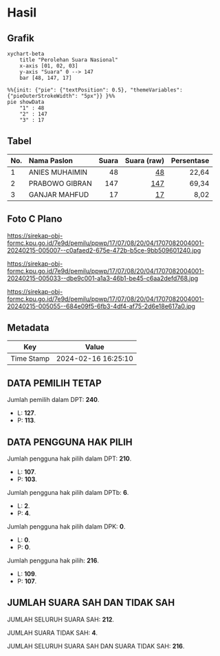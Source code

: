 # Hasil

## Grafik

```mermaid
xychart-beta
    title "Perolehan Suara Nasional"
    x-axis [01, 02, 03]
    y-axis "Suara" 0 --> 147
    bar [48, 147, 17]
```

```mermaid
%%{init: {"pie": {"textPosition": 0.5}, "themeVariables": {"pieOuterStrokeWidth": "5px"}} }%%
pie showData
    "1" : 48
    "2" : 147
    "3" : 17
```

## Tabel

| No. | Nama Paslon    | Suara | Suara (raw) | Persentase |
|:--- |:-------------- | -----:| -----------:| ----------:|
| 1   | ANIES MUHAIMIN | 48    | [48][p-1]   | 22,64      |
| 2   | PRABOWO GIBRAN | 147   | [147][p-2]  | 69,34      |
| 3   | GANJAR MAHFUD  | 17    | [17][p-3]   | 8,02       |


[p-1]: https://github.com/gigit-pemilu/pemilu-2024/blob/main/pilpres/hitung-suara/sub/17-bengkulu/sub/07-lebong/sub/08-lebong-sakti/sub/2004-ujung-tanjung-iii/sub/001-tps/sub/paslon-1.txt
[p-2]: https://github.com/gigit-pemilu/pemilu-2024/blob/main/pilpres/hitung-suara/sub/17-bengkulu/sub/07-lebong/sub/08-lebong-sakti/sub/2004-ujung-tanjung-iii/sub/001-tps/sub/paslon-2.txt
[p-3]: https://github.com/gigit-pemilu/pemilu-2024/blob/main/pilpres/hitung-suara/sub/17-bengkulu/sub/07-lebong/sub/08-lebong-sakti/sub/2004-ujung-tanjung-iii/sub/001-tps/sub/paslon-3.txt

## Foto C Plano

https://sirekap-obj-formc.kpu.go.id/7e9d/pemilu/ppwp/17/07/08/20/04/1707082004001-20240215-005007--c0afaed2-675e-472b-b5ce-9bb509601240.jpg

https://sirekap-obj-formc.kpu.go.id/7e9d/pemilu/ppwp/17/07/08/20/04/1707082004001-20240215-005033--dbe9c001-a1a3-46b1-be45-c6aa2defd768.jpg

https://sirekap-obj-formc.kpu.go.id/7e9d/pemilu/ppwp/17/07/08/20/04/1707082004001-20240215-005055--684e09f5-6fb3-4df4-af75-2d6e18e617a0.jpg


## Metadata

| Key        | Value               |
| ---------- | ------------------- |
| Time Stamp | 2024-02-16 16:25:10 |


## DATA PEMILIH TETAP

Jumlah pemilih dalam DPT: **240**.
 * L: **127**.
 * P: **113**.

## DATA PENGGUNA HAK PILIH

Jumlah pengguna hak pilih dalam DPT: **210**.
 * L: **107**.
 * P: **103**.

Jumlah pengguna hak pilih dalam DPTb: **6**.
 * L: **2**.
 * P: **4**.

Jumlah pengguna hak pilih dalam DPK: **0**.
 * L: **0**.
 * P: **0**.

Jumlah pengguna hak pilih: **216**.
 * L: **109**.
 * P: **107**.

## JUMLAH SUARA SAH DAN TIDAK SAH

JUMLAH SELURUH SUARA SAH: **212**.

JUMLAH SUARA TIDAK SAH: **4**.

JUMLAH SELURUH SUARA SAH DAN SUARA TIDAK SAH: **216**.



